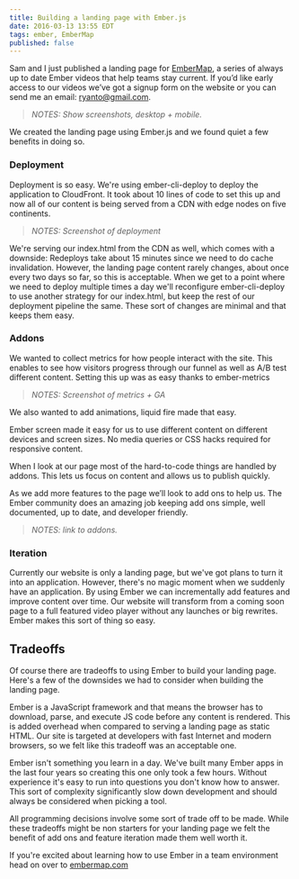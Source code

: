 ```yaml
---
title: Building a landing page with Ember.js
date: 2016-03-13 13:55 EDT
tags: ember, EmberMap
published: false
---
```


Sam and I just published a landing page for
[EmberMap](https://embermap.com), a series of
always up to date Ember videos that help teams stay current.
If you’d like early access to our videos we’ve got a signup form on the
website or you can send me an email:
[ryanto@gmail.com](mailto:ryanto@gmail.com).

> *NOTES: Show screenshots, desktop + mobile.*

We created the landing page using Ember.js and we found quiet a few
benefits in doing so.

### Deployment

Deployment is so easy. We're using ember-cli-deploy to deploy the
application to CloudFront. It took about 10 lines of code to set this up
and now all of our content is being served from a CDN with edge nodes on
five continents.

> *NOTES: Screenshot of deployment*

We're serving our index.html from the CDN as well, which comes with a
downside: Redeploys take about 15 minutes since we need to do cache
invalidation. However, the landing page content rarely changes, about
once every two days so far, so this is acceptable. When we get to a
point where we need to deploy multiple times a day we'll reconfigure
ember-cli-deploy to use another strategy for our index.html, but keep
the rest of our deployment pipeline the same. These sort of changes are
minimal and that keeps them easy.

### Addons

We wanted to collect metrics for how people interact with the site. This
enables to see how visitors progress through our funnel as well as A/B
test different content. Setting this up was as easy thanks to
ember-metrics

> *NOTES: Screenshot of metrics + GA*

We also wanted to add animations, liquid fire made that easy.

Ember screen made it easy for us to use different content on different
devices and screen sizes. No media queries or CSS hacks required for
responsive content.

When I look at our page most of the hard-to-code things are handled by
addons. This lets us focus on content and allows us to publish quickly.

As we add more features to the page we’ll look to add ons to help us.
The Ember community does an amazing job keeping add ons simple, well
documented, up to date, and developer friendly.

> *NOTES: link to addons.*

### Iteration

Currently our website is only a landing page, but we've got plans to
turn it into an application. However, there's no magic moment when we
suddenly have an application. By using Ember we can incrementally add
features and improve content over time. Our website will transform from
a coming soon page to a full featured video player without any launches
or big rewrites. Ember makes this sort of thing so easy.

## Tradeoffs

Of course there are tradeoffs to using Ember to build your landing page.
Here's a few of the downsides we had to consider when building the
landing page.

Ember is a JavaScript framework and that means the browser has to
download, parse, and execute JS code before any content is rendered.
This is added overhead when compared to serving a landing page as static
HTML. Our site is targeted at developers with fast Internet and modern
browsers, so we felt like this tradeoff was an acceptable one.

Ember isn't something you learn in a day. We've built many Ember apps in
the last four years so creating this one only took a few hours. Without
experience it's easy to run into questions you don't know how to answer.
This sort of complexity significantly slow down development and should
always be considered when picking a tool.

All programming decisions involve some sort of trade off to be made.
While these tradeoffs might be non starters for your landing page we
felt the benefit of add ons and feature iteration made them well worth
it.

If you're excited about learning how to use Ember in a team environment
head on over to [embermap.com](https://www.embermap.com)




